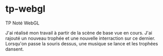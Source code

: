 # tp-webgl

TP Noté WebGL

J'ai réalisé mon travail à partir de la scène de base vue en cours. J'ai rajouté un nouveau trophée et une nouvelle interraction sur ce dernier. 
Lorsqu'on passe la souris dessus, une musique se lance et les trophées dansent. 
